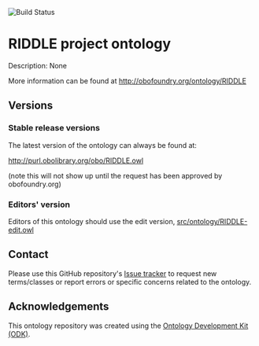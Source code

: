 
![Build Status](https://github.com/OpenLHS/RIDDLE/workflows/CI/badge.svg)
# RIDDLE project ontology

Description: None

More information can be found at http://obofoundry.org/ontology/RIDDLE

## Versions

### Stable release versions

The latest version of the ontology can always be found at:

http://purl.obolibrary.org/obo/RIDDLE.owl

(note this will not show up until the request has been approved by obofoundry.org)

### Editors' version

Editors of this ontology should use the edit version, [src/ontology/RIDDLE-edit.owl](src/ontology/RIDDLE-edit.owl)

## Contact

Please use this GitHub repository's [Issue tracker](https://github.com/OpenLHS/RIDDLE/issues) to request new terms/classes or report errors or specific concerns related to the ontology.

## Acknowledgements

This ontology repository was created using the [Ontology Development Kit (ODK)](https://github.com/INCATools/ontology-development-kit).
